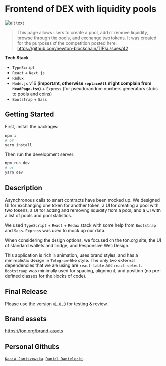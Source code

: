 # Frontend of DEX with liquidity pools
![alt text](https://raw.githubusercontent.com/danieldanielecki/DEX-TON-Contest/master/public/example_page.png?token=ANAOK6SP2UPASK6KENZAYN3BUZOT2)

> This page allows users to create a pool, add or remove liquidity, browse through the pools, and exchange two tokens. It was created for the purposes of the competition posted here: https://github.com/newton-blockchain/TIPs/issues/42


**Tech Stack**

- `TypeScript`
- `React` + `Next.js`
- `Redux`
- `Node.js` v16 (**important, otherwise `replaceAll` might complain from `HeadPage.tsx`)** + `Express` (for pseudorandom numbers generators stubs to pools and coins)
- `Bootstrap` + `Sass`

## Getting Started

First, install the packages:
```bash
npm i
# or
yarn install
```

Then run the development server:

```bash
npm run dev
# or
yarn dev
```

## Description

Asynchronous calls to smart contracts have been mocked up.
We designed UI for exchanging one token for another token, a UI for creating a pool with two tokens, a UI for adding and removing liquidity from a pool, and a UI with a list of pools and pool statistics.

We used `TypeScript` + `React` + `Redux` stack with some help from `Bootstrap` and `Sass`. `Express` was used to mock up our data.

When considering the design options, we focused on the ton.org site, the UI of standard wallets and bridge, and Responsive Web Design.

This application is rich in animation, uses brand styles, and has a minimalistic design in `Telegram`-like style. The only two external dependencies that we are using are `react-table` and `react-select`. `Bootstraap` was minimally used for spacing, alignment, and position (no pre-defined classes for the blocks of code).

## Final Release

Please use the version [`v1.0.0`](https://github.com/danieldanielecki/DEX-TON-Contest/releases/tag/v1.0.0) for testing & review.

## Brand assets

https://ton.org/brand-assets

## Personal Githubs

[`Kasia Janiszewska`](https://github.com/kappa3-3 "kappa3-3").
[`Daniel Danielecki`](https://github.com/danieldanielecki "danieldanielecki").

